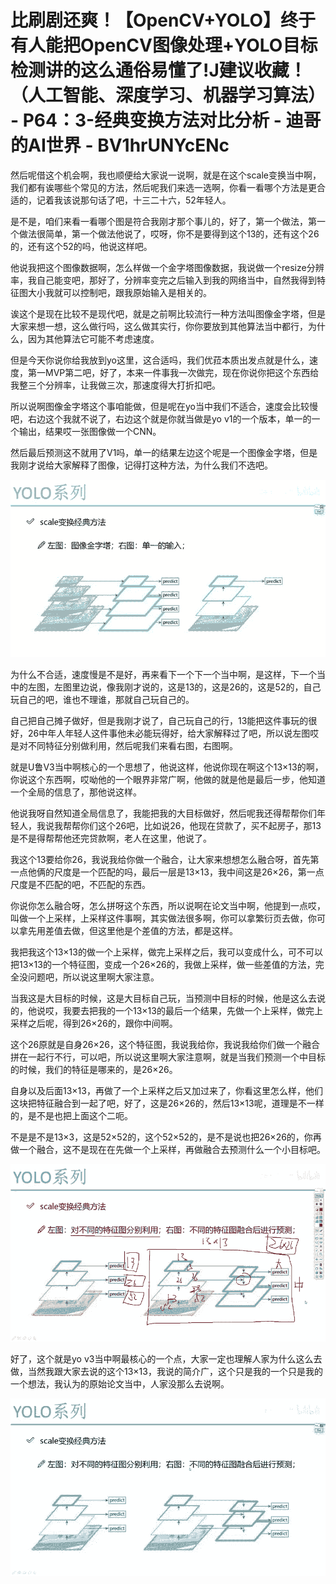 # 比刷剧还爽！【OpenCV+YOLO】终于有人能把OpenCV图像处理+YOLO目标检测讲的这么通俗易懂了!J建议收藏！（人工智能、深度学习、机器学习算法） - P64：3-经典变换方法对比分析 - 迪哥的AI世界 - BV1hrUNYcENc

然后呢借这个机会啊，我也顺便给大家说一说啊，就是在这个scale变换当中啊，我们都有诶哪些个常见的方法，然后呢我们来选一选啊，你看一看哪个方法是更合适的，记着我该说那句话了吧，十三二十六，52年轻人。

是不是，咱们来看一看哪个图是符合我刚才那个事儿的，好了，第一个做法，第一个做法很简单，第一个做法他说了，哎呀，你不是要得到这个13的，还有这个26的，还有这个52的吗，他说这样吧。

他说我把这个图像数据啊，怎么样做一个金字塔图像数据，我说做一个resize分辨率，我自己能变吧，那好了，分辨率变完之后输入到我的网络当中，自然我得到特征图大小我就可以控制吧，跟我原始输入是相关的。

诶这个是现在比较不是现代吧，就是之前啊比较流行一种方法叫图像金字塔，但是大家来想一想，这么做行吗，这么做其实行，你你要放到其他算法当中都行，为什么，因为其他算法它可能不考虑速度。

但是今天你说你给我放到yo这里，这合适吗，我们优菈本质出发点就是什么，速度，第一MVP第二吧，好了，本来一件事我一次做完，现在你说你把这个东西给我整三个分辨率，让我做三次，那速度得大打折扣吧。

所以说啊图像金字塔这个事咱能做，但是呢在yo当中我们不适合，速度会比较慢吧，右边这个我就不说了，右边这个就是你就当做是yo v1的一个版本，单一的一个输出，结果哎一张图像做一个CNN。

然后最后预测这不就用了V1吗，单一的结果左边这个呢是一个图像金字塔，但是我刚才说给大家解释了图像，记得打这种方法，为什么我们不选吧。



![](img/0181654f46d63177e4827e876f0e2e0c_1.png)

为什么不合适，速度慢是不是好，再来看下一个下一个当中啊，是这样，下一个当中的左图，左图里边说，像我刚才说的，这是13的，这是26的，这是52的，自己玩自己的吧，谁也不理谁，那就自己玩自己的。

自己把自己摊子做好，但是我刚才说了，自己玩自己的行，13能把这件事玩的很好，26中年人年轻人这件事他未必能玩得好，给大家解释过了吧，所以说左图哎是对不同特征分别做利用，然后呢我们来看右图，右图啊。

就是U鲁V3当中啊核心的一个思想了，他说这样，他说你现在啊这个13×13的啊，你说这个东西啊，哎呦他的一个眼界非常广啊，他做的就是他是最后一步，他知道一个全局的信息了，那他说这样。

他说我呀自然知道全局信息了，我能把我的大目标做好，然后呢我还得帮帮你们年轻人，我说我帮帮你们这个26吧，比如说26，他现在贷款了，买不起房子，那13是不是得帮帮他还完贷款啊，老人在这里，他说了。

我这个13要给你26，我说我给你做一个融合，让大家来想想怎么融合呀，首先第一点他俩的尺度是一个匹配的吗，最后一层是13×13，我中间这是26×26，第一点尺度是不匹配的吧，不匹配的东西。

你说你怎么融合呀，怎么拼呀这个东西，所以说啊在论文当中啊，他提到一点哎，叫做一个上采样，上采样这件事啊，其实做法很多啊，你可以拿繁衍页去做，你可以拿先用差值去做，但这里他是个差值的方法，都是这样。

我把我这个13×13的做一个上采样，做完上采样之后，我可以变成什么，可不可以把13×13的一个特征图，变成一个26×26的，我做上采样，做一些差值的方法，完全没问题吧，所以说这里啊大家注意。

当我这是大目标的时候，这是大目标自己玩，当预测中目标的时候，他是这么去说的，他说哎，我要去把我的一个13×13的最后一个结果，先做一个上采样，做完上采样之后呢，得到26×26的，跟你中间啊。

这个26原就是自身26×26，这个特征图，我说我给你，我说我给你们做一个融合拼在一起行不行，可以吧，所以说这里啊大家注意啊，就是当我们预测一个中目标的时候，我们的特征是哪来的，是26×26。

自身以及后面13×13，再做了一个上采样之后又加过来了，你看这里怎么样，他们这块把特征融合到一起了吧，好了，这是26×26的，然后13×13呢，道理是不一样的，是不是也把上面这个二呃。

不是是不是13×3，这是52×52的，这个52×52的，是不是说也把26×26的，你再做一个融合，这不是现在在先做一个上采样，再做融合去预测什么一个小目标吧。



![](img/0181654f46d63177e4827e876f0e2e0c_3.png)

好了，这个就是yo v3当中啊最核心的一个点，大家一定也理解人家为什么这么去做，当然我跟大家去说的这个13×13，我说的简介广，这个只是我的一个只是我的一个想法，我认为的原始论文当中，人家没那么去说啊。



![](img/0181654f46d63177e4827e876f0e2e0c_5.png)